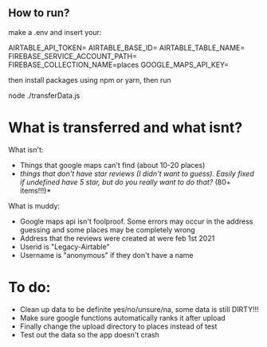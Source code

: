 ## How to run?
make a .env and insert your:

AIRTABLE_API_TOKEN=
AIRTABLE_BASE_ID=
AIRTABLE_TABLE_NAME=
FIREBASE_SERVICE_ACCOUNT_PATH=
FIREBASE_COLLECTION_NAME=places
GOOGLE_MAPS_API_KEY=

then install packages using npm or yarn, then run

node ./transferData.js

# What is transferred and what isnt?
What isn't:
- Things that google maps can't find (about 10-20 places)
- *things that don't have star reviews (I didn't want to guess). Easily fixed if undefined have 5 star, but do you really want to do that?* (80+ items!!!)*

What is muddy:
- Google maps api isn't foolproof. Some errors may occur in the address guessing and some places may be completely wrong
- Address that the reviews were created at were feb 1st 2021
- Userid is "Legacy-Airtable"
- Username is "anonymous" if they don't have a name

# To do:
- Clean up data to be definite yes/no/unsure/na, some data is still DIRTY!!!
- Make sure google functions automatically ranks it after upload
- Finally change the upload directory to places instead of test
- Test out the data so the app doesn't crash


